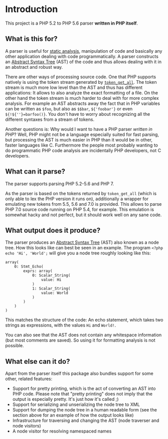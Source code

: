 Introduction
============

This project is a PHP 5.2 to PHP 5.6 parser **written in PHP itself**.

What is this for?
-----------------

A parser is useful for [static analysis][0], manipulation of code and basically any other
application dealing with code programmatically. A parser constructs an [Abstract Syntax Tree][1]
(AST) of the code and thus allows dealing with it in an abstract and robust way.

There are other ways of processing source code. One that PHP supports natively is using the
token stream generated by [`token_get_all`][2]. The token stream is much more low level than
the AST and thus has different applications: It allows to also analyze the exact formatting of
a file. On the other hand the token stream is much harder to deal with for more complex analysis.
For example an AST abstracts away the fact that in PHP variables can be written as `$foo`, but also
as `$$bar`, `${'foobar'}` or even `${!${''}=barfoo()}`. You don't have to worry about recognizing
all the different syntaxes from a stream of tokens.

Another questions is: Why would I want to have a PHP parser *written in PHP*? Well, PHP might not be
a language especially suited for fast parsing, but processing the AST is much easier in PHP than it
would be in other, faster languages like C. Furthermore the people most probably wanting to do
programmatic PHP code analysis are incidentally PHP developers, not C developers.

What can it parse?
------------------

The parser supports parsing PHP 5.2-5.6 and PHP 7.

As the parser is based on the tokens returned by `token_get_all` (which is only able to lex the PHP
version it runs on), additionally a wrapper for emulating new tokens from 5.5, 5.6 and 7.0 is
provided. This allows to parse PHP 7.0 source code running on PHP 5.4, for example. This emulation
is somewhat hacky and not perfect, but it should work well on any sane code.

What output does it produce?
----------------------------

The parser produces an [Abstract Syntax Tree][1] (AST) also known as a node tree. How this looks like
can best be seen in an example. The program `<?php echo 'Hi', 'World';` will give you a node tree
roughly looking like this:

```
array(
    0: Stmt_Echo(
        exprs: array(
            0: Scalar_String(
                value: Hi
            )
            1: Scalar_String(
                value: World
            )
        )
    )
)
```

This matches the structure of the code: An echo statement, which takes two strings as expressions,
with the values `Hi` and `World!`.

You can also see that the AST does not contain any whitespace information (but most comments are saved).
So using it for formatting analysis is not possible.

What else can it do?
--------------------

Apart from the parser itself this package also bundles support for some other, related features:

 * Support for pretty printing, which is the act of converting an AST into PHP code. Please note
   that "pretty printing" does not imply that the output is especially pretty. It's just how it's
   called ;)
 * Support for serializing and unserializing the node tree to XML
 * Support for dumping the node tree in a human readable form (see the section above for an
   example of how the output looks like)
 * Infrastructure for traversing and changing the AST (node traverser and node visitors)
 * A node visitor for resolving namespaced names

 [0]: http://en.wikipedia.org/wiki/Static_program_analysis
 [1]: http://en.wikipedia.org/wiki/Abstract_syntax_tree
 [2]: http://php.net/token_get_all
